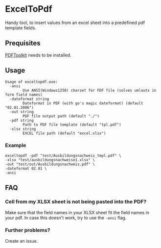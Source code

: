# ExcelToPdf

Handy tool, to insert values from an excel sheet into a predefined pdf template fields.

## Prequisites

[PDFToolkit](https://www.pdflabs.com/tools/pdftk-server/) needs to be installed.

## Usage
```
Usage of exceltopdf.exe:
  -ansi
        Use ANSI(Windows1250) charset for FDF file (solves umlauts in form field names)
  -dateformat string
        Dateformat in PDF (with go's magic dateformat) (default "02.01.2006")
  -out string
        PDF file output path (default "./")
  -pdf string
        Path to PDF file template (default "tpl.pdf")
  -xlsx string
        EXCEL file path (default "excel.xlsx")
```

### Example
```
exceltopdf -pdf "test/Ausbildungsnachweis_tmpl.pdf" \
-xlsx "test/ausbildungsnachweise1.xlsx" \
-out "test/out/Ausbildungsnachweis.pdf" \
-dateformat 02.01 \
-ansi 
```

## FAQ
### Cell from my XLSX sheet is not being pasted into the PDF?
Make sure that the field names in your XLSX sheet fit the field names in your pdf.
In case this doesn't work, try to use the `-ansi` flag.  

### Further problems?

Create an issue.
